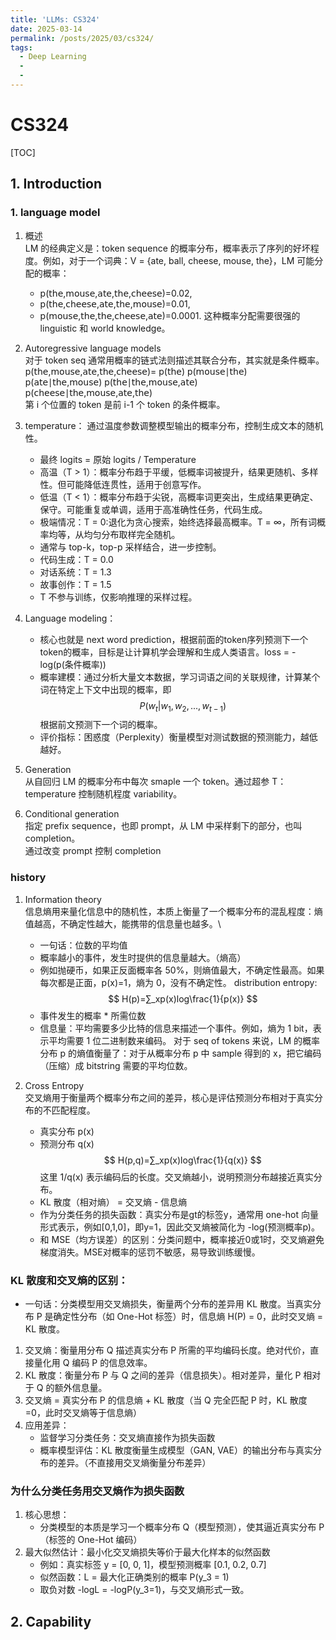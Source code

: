 ```yaml
---
title: 'LLMs: CS324'
date: 2025-03-14
permalink: /posts/2025/03/cs324/
tags:
  - Deep Learning
  - 
  - 
---
```


# CS324

[TOC]

## 1. Introduction
### 1.  language model
1. 概述 \
   LM 的经典定义是：token sequence 的概率分布，概率表示了序列的好坏程度。例如，对于一个词典：V = {ate, ball, cheese, mouse, the}，LM 可能分配的概率：
   - p(𝗍𝗁𝖾,𝗆𝗈𝗎𝗌𝖾,𝖺𝗍𝖾,𝗍𝗁𝖾,𝖼𝗁𝖾𝖾𝗌𝖾)=0.02,
   - p(𝗍𝗁𝖾,𝖼𝗁𝖾𝖾𝗌𝖾,𝖺𝗍𝖾,𝗍𝗁𝖾,𝗆𝗈𝗎𝗌𝖾)=0.01,
   - p(𝗆𝗈𝗎𝗌𝖾,𝗍𝗁𝖾,𝗍𝗁𝖾,𝖼𝗁𝖾𝖾𝗌𝖾,𝖺𝗍𝖾)=0.0001.
   这种概率分配需要很强的 linguistic 和 world knowledge。

2. Autoregressive language models \
   对于 token seq 通常用概率的链式法则描述其联合分布，其实就是条件概率。\
   p(𝗍𝗁𝖾,𝗆𝗈𝗎𝗌𝖾,𝖺𝗍𝖾,𝗍𝗁𝖾,𝖼𝗁𝖾𝖾𝗌𝖾)=
   p(𝗍𝗁𝖾)
   p(𝗆𝗈𝗎𝗌𝖾∣𝗍𝗁𝖾)
   p(𝖺𝗍𝖾∣𝗍𝗁𝖾,𝗆𝗈𝗎𝗌𝖾)
   p(𝗍𝗁𝖾∣𝗍𝗁𝖾,𝗆𝗈𝗎𝗌𝖾,𝖺𝗍𝖾)
   p(𝖼𝗁𝖾𝖾𝗌𝖾∣𝗍𝗁𝖾,𝗆𝗈𝗎𝗌𝖾,𝖺𝗍𝖾,𝗍𝗁𝖾) \
   第 i 个位置的 token 是前 i-1 个 token 的条件概率。

3. temperature：
   通过温度参数调整模型输出的概率分布，控制生成文本的随机性。
   - 最终 logits = 原始 logits / Temperature
   - 高温（T > 1）：概率分布趋于平缓，低概率词被提升，结果更随机、多样性。但可能降低连贯性，适用于创意写作。
   - 低温（T < 1）：概率分布趋于尖锐，高概率词更突出，生成结果更确定、保守。可能重复或单调，适用于高准确性任务，代码生成。
   - 极端情况：T = 0:退化为贪心搜索，始终选择最高概率。T = ∞，所有词概率均等，从均匀分布取样完全随机。
   - 通常与 top-k，top-p 采样结合，进一步控制。
   - 代码生成：T = 0.0
   - 对话系统：T = 1.3
   - 故事创作：T = 1.5
   - T 不参与训练，仅影响推理的采样过程。

4. Language modeling：
   - 核心也就是 next word prediction，根据前面的token序列预测下一个token的概率，目标是让计算机学会理解和生成人类语言。loss = -log(p(条件概率))
   - 概率建模：通过分析大量文本数据，学习词语之间的关联规律，计算某个词在特定上下文中出现的概率，即 $$ P(w_t | w_1, w_2, ..., w_{t-1}) $$ 根据前文预测下一个词的概率。
   - 评价指标：困惑度（Perplexity）衡量模型对测试数据的预测能力，越低越好。

5. Generation \
   从自回归 LM 的概率分布中每次 smaple 一个 token。通过超参 T：temperature 控制随机程度 variability。

6. Conditional generation \
   指定 prefix sequence，也即 prompt，从 LM 中采样剩下的部分，也叫 completion。\
   通过改变 prompt 控制 completion

### history
1. Information theory \
   信息熵用来量化信息中的随机性，本质上衡量了一个概率分布的混乱程度：熵值越高，不确定性越大，能携带的信息量也越多。\
   - 一句话：位数的平均值
   - 概率越小的事件，发生时提供的信息量越大。（熵高）
   - 例如抛硬币，如果正反面概率各 50%，则熵值最大，不确定性最高。如果每次都是正面，p(x)=1，熵为 0，没有不确定性。
   distribution entropy: 
   $$ H(p)=∑_xp(x)log\frac{1}{p(x)} $$
   - 事件发生的概率 * 所需位数
   - 信息量：平均需要多少比特的信息来描述一个事件。例如，熵为 1 bit，表示平均需要 1 位二进制数来编码。
   对于 seq of tokens 来说，LM 的概率分布 p 的熵值衡量了：对于从概率分布 p 中 sample 得到的 x，把它编码（压缩）成 bitstring 需要的平均位数。

2. Cross Entropy \
   交叉熵用于衡量两个概率分布之间的差异，核心是评估预测分布相对于真实分布的不匹配程度。
   - 真实分布 p(x)
   - 预测分布 q(x)
   $$ H(p,q)=∑_xp(x)log\frac{1}{q(x)} $$
   这里 1/q(x) 表示编码后的长度。交叉熵越小，说明预测分布越接近真实分布。
   - KL 散度（相对熵） = 交叉熵 - 信息熵
   - 作为分类任务的损失函数：真实分布是gt的标签y，通常用 one-hot 向量形式表示，例如[0,1,0]，即y=1，因此交叉熵被简化为 -log(预测概率p)。
   - 和 MSE（均方误差）的区别：分类问题中，概率接近0或1时，交叉熵避免梯度消失。MSE对概率的惩罚不敏感，易导致训练缓慢。

### KL 散度和交叉熵的区别：
- 一句话：分类模型用交叉熵损失，衡量两个分布的差异用 KL 散度。当真实分布 P 是确定性分布（如 One-Hot 标签）时，信息熵 H(P) = 0，此时交叉熵 = KL 散度。
1. 交叉熵：衡量用分布 Q 描述真实分布 P 所需的平均编码长度。绝对代价，直接量化用 Q 编码 P 的信息效率。
2. KL 散度：衡量分布 P 与 Q 之间的差异（信息损失）。相对差异，量化 P 相对于 Q 的额外信息量。
3. 交叉熵 = 真实分布 P 的信息熵 + KL 散度（当 Q 完全匹配 P 时，KL 散度=0，此时交叉熵等于信息熵）
4. 应用差异：
   - 监督学习分类任务：交叉熵直接作为损失函数
   - 概率模型评估：KL 散度衡量生成模型（GAN, VAE）的输出分布与真实分布的差异。（不直接用交叉熵衡量分布差异）

### 为什么分类任务用交叉熵作为损失函数
1. 核心思想：
   - 分类模型的本质是学习一个概率分布 Q（模型预测），使其逼近真实分布 P（标签的 One-Hot 编码）
2. 最大似然估计：最小化交叉熵损失等价于最大化样本的似然函数
   - 例如：真实标签 y = [0, 0, 1]，模型预测概率 [0.1, 0.2, 0.7]
   - 似然函数：L = 最大化正确类别的概率 P(y_3 = 1)
   - 取负对数 -logL = -logP(y_3=1)，与交叉熵形式一致。

## 2. Capability
